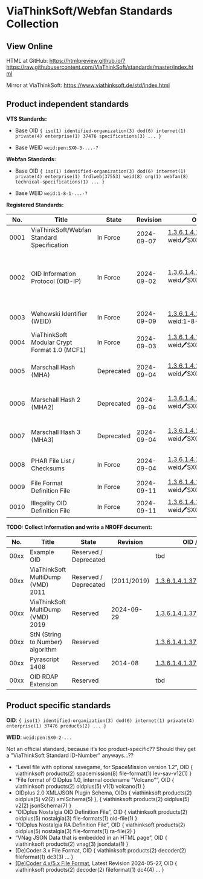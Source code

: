 # ViaThinkSoft/Webfan Standards Collection

## View Online

HTML at GitHub: https://htmlpreview.github.io/?https://raw.githubusercontent.com/ViaThinkSoft/standards/master/index.html

Mirror at ViaThinkSoft: https://www.viathinksoft.de/std/index.html

## Product independent standards

**VTS Standards:**

- Base OID	`{ iso(1) identified-organization(3) dod(6) internet(1) private(4) enterprise(1) 37476 specifications(3) ... }`

- Base WEID	`weid:pen:SX0-3-...-?`

**Webfan Standards:**

- Base OID `{ iso(1) identified-organization(3) dod(6) internet(1) private(4) enterprise(1) frdlweb(37553) weid(8) org(1) webfan(8) technical-specifications(1) ... }`

- Base WEID `weid:1-8-1-...-?`

**Registered Standards:**

| No.  | Title                                      | State            | Revision   | OID / WEID                                                                                                 | Resources                                                                           |
|------|--------------------------------------------|------------------|------------|------------------------------------------------------------------------------------------------------------|-------------------------------------------------------------------------------------|
| 0001 | ViaThinkSoft/Webfan Standard Specification | In Force         | 2024-09-07 | [1.3.6.1.4.1.37476.3.0.0](https://hosted.oidplus.com/viathinksoft/?goto=oid%3A1.3.6.1.4.1.37476.3.0.0)<br>weid:pen:SX0-3-0-0-5    | [TXT](https://github.com/ViaThinkSoft/standards/blob/main/viathinksoft-std-0001-std.txt) / [NROFF](https://github.com/ViaThinkSoft/standards/blob/main/viathinksoft-std-0001-std.nroff) |
| 0002 | OID Information Protocol (OID-IP)          | In Force         | 2024-09-02 | [1.3.6.1.4.1.37476.3.5.10](https://hosted.oidplus.com/viathinksoft/?goto=oid%3A1.3.6.1.4.1.37476.3.5.10)<br>weid:pen:SX0-3-5-A-6  | [TXT](https://github.com/ViaThinkSoft/standards/blob/main/viathinksoft-std-0002-oidip.txt) / [NROFF](https://github.com/ViaThinkSoft/standards/blob/main/viathinksoft-std-0002-oidip.nroff) / [JSON-Schema](https://github.com/ViaThinkSoft/standards/blob/main/viathinksoft-std-0002-oidip.json) / [XML-Schema](https://github.com/ViaThinkSoft/standards/blob/main/viathinksoft-std-0002-oidip.xsd) / [IETF I-D](https://datatracker.ietf.org/doc/draft-viathinksoft-oidip/10/) |
| 0003 | Wehowski Identifier (WEID)                 | In Force         | 2024-09-09 | [1.3.6.1.4.1.37553.8.1.8.1.6](https://registry.frdl.de/?goto=oid%3A1.3.6.1.4.1.37553.8.1.8.1.6)<br>weid:1-8-1-6-2           | [TXT](https://github.com/ViaThinkSoft/standards/blob/main/viathinksoft-std-0003-weid.txt) / [NROFF](https://github.com/ViaThinkSoft/standards/blob/main/viathinksoft-std-0003-weid.nroff) / [Website](https://weid.info/spec.html) |
| 0004 | ViaThinkSoft Modular Crypt Format 1.0 (MCF1) | In Force         | 2024-09-03 | [1.3.6.1.4.1.37476.3.0.1.1](https://hosted.oidplus.com/viathinksoft/?goto=oid%3A1.3.6.1.4.1.37476.3.0.1.1)<br>weid:pen:SX0-3-0-1-1-5 | [TXT](https://github.com/ViaThinkSoft/standards/blob/main/viathinksoft-std-0004-mcf1.txt) / [NROFF](https://github.com/ViaThinkSoft/standards/blob/main/viathinksoft-std-0004-mcf1.nroff) / [RefImpl](https://github.com/danielmarschall/php_utils/blob/master/vts_crypt.inc.php) |
| 0005 | Marschall Hash (MHA)                     | Deprecated | 2024-09-04  | [1.3.6.1.4.1.37476.3.2.1.1](https://hosted.oidplus.com/viathinksoft/?goto=oid%3A1.3.6.1.4.1.37476.3.2.1.1)<br>weid:pen:SX0-3-2-1-1-1 | [TXT](https://github.com/ViaThinkSoft/standards/blob/main/viathinksoft-std-0005-mha1.txt) / [NROFF](https://github.com/ViaThinkSoft/standards/blob/main/viathinksoft-std-0005-mha1.nroff) / [RefImpl](https://github.com/danielmarschall/php_utils/blob/master/vts_crypt.inc.php) / [OldWeb](https://misc.daniel-marschall.de/crypto/mha/) |
| 0006 | Marschall Hash 2 (MHA2)                  | Deprecated | 2024-09-04  | [1.3.6.1.4.1.37476.3.2.1.2](https://hosted.oidplus.com/viathinksoft/?goto=oid%3A1.3.6.1.4.1.37476.3.2.1.2)<br>weid:pen:SX0-3-2-1-2-9 | [TXT](https://github.com/ViaThinkSoft/standards/blob/main/viathinksoft-std-0006-mha2.txt) / [NROFF](https://github.com/ViaThinkSoft/standards/blob/main/viathinksoft-std-0006-mha2.nroff) / [RefImpl](https://github.com/danielmarschall/php_utils/blob/master/vts_crypt.inc.php) / [OldWeb](https://misc.daniel-marschall.de/crypto/mha2/) |
| 0007 | Marschall Hash 3 (MHA3)                  | Deprecated | 2024-09-04  | [1.3.6.1.4.1.37476.3.2.1.3](https://hosted.oidplus.com/viathinksoft/?goto=oid%3A1.3.6.1.4.1.37476.3.2.1.3)<br>weid:pen:SX0-3-2-1-3-7 | [TXT](https://github.com/ViaThinkSoft/standards/blob/main/viathinksoft-std-0007-mha3.txt) / [NROFF](https://github.com/ViaThinkSoft/standards/blob/main/viathinksoft-std-0007-mha3.nroff) / [RefImpl](https://github.com/danielmarschall/php_utils/blob/master/vts_crypt.inc.php) / [OldWeb](https://misc.daniel-marschall.de/crypto/mha3/) |
| 0008 | PHAR File List / Checksums               | In Force   | 2024-09-04  | [1.3.6.1.4.1.37476.3.0.2](https://hosted.oidplus.com/viathinksoft/?goto=oid%3A1.3.6.1.4.1.37476.3.0.2)<br>weid:pen:SX0-3-0-2-1 | [TXT](https://github.com/ViaThinkSoft/standards/blob/main/viathinksoft-std-0008-phar-cs.txt) / [NROFF](https://github.com/ViaThinkSoft/standards/blob/main/viathinksoft-std-0008-phar-cs.nroff) / [RefImpl](https://github.com/danielmarschall/vnag/blob/master/src/build.phps) |
| 0009 | File Format Definition File              | In Force   | 2024-09-11  | [1.3.6.1.4.1.37476.3.1.7](https://hosted.oidplus.com/viathinksoft/?goto=oid%3A1.3.6.1.4.1.37476.3.1.7)<br>weid:pen:SX0-3-1-7-9 | [TXT](https://github.com/ViaThinkSoft/standards/blob/main/viathinksoft-std-0009-fileformat-def.txt) / [NROFF](https://github.com/ViaThinkSoft/standards/blob/main/viathinksoft-std-0009-fileformat-def.nroff) |
| 0010 | Illegality OID Definition File           | In Force   | 2024-09-11  | [1.3.6.1.4.1.37476.3.1.5](https://hosted.oidplus.com/viathinksoft/?goto=oid%3A1.3.6.1.4.1.37476.3.1.5)<br>weid:pen:SX0-3-1-5-3 | [TXT](https://github.com/ViaThinkSoft/standards/blob/main/viathinksoft-std-0010-illegal-oid.txt) / [NROFF](https://github.com/ViaThinkSoft/standards/blob/main/viathinksoft-std-0010-illegal-oid.nroff) |

**TODO: Collect Information and write a NROFF document:**

| No.  | Title                                      | State            | Revision   | OID / WEID                                                                                                 | Resources                                                                           |
|------|--------------------------------------------|------------------|------------|------------------------------------------------------------------------------------------------------------|-------------------------------------------------------------------------------------|
| 00xx | Example OID                              | Reserved / Deprecated |             | tbd                          | [Web](https://misc.daniel-marschall.de/drafts/example-oid/) |
| 00xx | ViaThinkSoft MultiDump (VMD) 2011        | Reserved / Deprecated | (2011/2019) | [1.3.6.1.4.1.37476.3.1.6.2011](https://hosted.oidplus.com/viathinksoft/?goto=oid%3A1.3.6.1.4.1.37476.3.1.6.2011) |                                                      |
| 00xx | ViaThinkSoft MultiDump (VMD) 2019        | Reserved              | 2024-09-29  | [1.3.6.1.4.1.37476.3.1.6.2019](https://hosted.oidplus.com/viathinksoft/?goto=oid%3A1.3.6.1.4.1.37476.3.1.6.2019) | [Web](https://misc.daniel-marschall.de/projects/vmd2019/) |
| 00xx | StN (String to Number) algorithm         | Reserved              |             | [1.3.6.1.4.1.37476.3.2.3.1](https://hosted.oidplus.com/viathinksoft/?goto=oid%3A1.3.6.1.4.1.37476.3.2.3.1) |                                                      |
| 00xx | Pyrascript 1408                          | Reserved              | 2014-08     | [1.3.6.1.4.1.37476.3.4.1.1408](https://hosted.oidplus.com/viathinksoft/?goto=oid%3A1.3.6.1.4.1.37476.3.4.1.1408) |                                                      |
| 00xx | OID RDAP Extension                       | Reserved              |             | tbd                          |                                                      |

## Product specific standards

**OID**:	`{ iso(1) identified-organization(3) dod(6) internet(1) private(4) enterprise(1) 37476 products(2) ... }`

**WEID**:	`weid:pen:SX0-2-...`

Not an official standard, because it’s too product-specific?? Should they get a "ViaThinkSoft Standard ID-Number" anyways...??
-	“Level file with optional savegame, for SpaceMission version 1.2”, OID { viathinksoft products(2) spacemission(8) file-format(1) lev-sav-v12(1) }
-	“File format of OIDplus 1.0, internal codename "Volcano"”, OID { viathinksoft products(2) oidplus(5) v1(1) volcano(1) }
-	OIDplus 2.0 XML/JSON Plugin Schema, OIDs { viathinksoft products(2) oidplus(5) v2(2) xmlSchema(5) }, { viathinksoft products(2) oidplus(5) v2(2) jsonSchema(7) }
-	“OIDplus Nostalgia OID Definition File”, OID { viathinksoft products(2) oidplus(5) nostalgia(3) file-formats(1) oid-file(1) }
-	“OIDplus Nostalgia RA Definition File”, OID { viathinksoft products(2) oidplus(5) nostalgia(3) file-formats(1) ra-file(2) }
-	“VNag JSON Data that is embedded in an HTML page”, OID { viathinksoft products(2) vnag(3) jsondata(1) }
-	(De)Coder 3.x File Format, OID { viathinksoft products(2) decoder(2) fileformat(1) dc3(3) … }
-	[(De)Coder 4.x/5.x File Format](https://github.com/danielmarschall/decoder/blob/master/Decoder50/Private/DC4-Format-Specification.txt), Latest Revision 2024-05-27, OID { viathinksoft products(2) decoder(2) fileformat(1) dc4(4) … }
